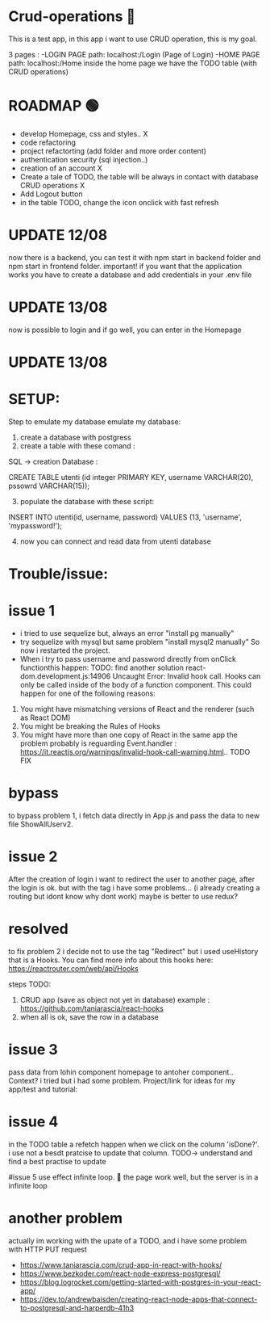 
# Crud-operations :large_orange_diamond:
This is a test app, in this app i want to use CRUD operation, this is my goal.

3 pages :
-LOGIN PAGE path: localhost:<port>/Login (Page of Login)
-HOME PAGE path: localhost:<port>/Home 
inside the home page we have the TODO table (with CRUD operations)

# ROADMAP :green_circle:

- develop Homepage, css and styles.. X
- code refactoring
- project refactorting (add folder and more order content)
- authentication security (sql injection..)
- creation of an account X
- Create a tale of TODO, the table will be always in contact with database CRUD operations X
- Add Logout button
- in the table TODO, change the icon onclick with fast refresh

# UPDATE 12/08

now there is a backend, you can test it with npm start in backend folder
and npm start in frontend folder.
important! if you want that the application works you have to create a database and add credentials in your .env file

# UPDATE 13/08

now is possible to login and if  go well, you can enter in the Homepage

	
# UPDATE 13/08



# SETUP:

Step to emulate my database emulate my database:

1. create a database with postgress
2. create a table with these comand :

SQL -> creation Database :

CREATE TABLE utenti (id  integer PRIMARY KEY, username VARCHAR(20), pssowrd VARCHAR(15));

3. populate the database with these script:

INSERT INTO utenti(id, username, password)
	VALUES (13, 'username', 'mypassword!');
  
4. now you can connect and read data from utenti database



# Trouble/issue:

# issue 1
- i tried to use sequelize but, always an error "install pg manually"
- try sequelize with mysql but same problem "install mysql2 manually"
So now i restarted the project.
- When i try to pass username and password directly from onClick functionthis happen: 
TODO: find another solution
react-dom.development.js:14906 Uncaught Error: Invalid hook call. Hooks can only be called inside of the body of a function component. This could happen for one of the following reasons:
1. You might have mismatching versions of React and the renderer (such as React DOM)
2. You might be breaking the Rules of Hooks
3. You might have more than one copy of React in the same app
the problem probably is reguarding Event.handler : https://it.reactjs.org/warnings/invalid-hook-call-warning.html.. TODO FIX
# bypass

to bypass problem 1, i fetch data directly in App.js and pass the data to new file ShowAllUserv2.	


# issue 2

After the creation of login i want to redirect the user to another page, after the login is ok.
but with the tag <Redirect to="/..."/> i have some problems... (i already creating a routing but idont know why dont work)
maybe is better to use redux?

# resolved

to fix problem 2 i decide not to use  the tag "Redirect" but i used useHistory that is a Hooks.
You can find more info about this hooks here: https://reactrouter.com/web/api/Hooks


steps TODO:

1. CRUD app (save as object not yet in database) example : https://github.com/taniarascia/react-hooks
2. when all is ok, save the row in a database

# issue 3
pass data from lohin component homepage to antoher component..
Context? i tried but i had some problem.
Project/link for ideas for my app/test and tutorial:

# issue 4
in the TODO table a refetch happen when we click on the column 'isDone?'.
i use not a besdt pratcise to update that column.
TODO-> understand and find a best practise to update 
	
#issue 5
use effect infinite loop. :ghost:
the page work well, but the server is in a infinite loop
# another problem

actually im working with the upate of a TODO, and i have some problem with HTTP PUT request

- https://www.taniarascia.com/crud-app-in-react-with-hooks/
- https://www.bezkoder.com/react-node-express-postgresql/
- https://blog.logrocket.com/getting-started-with-postgres-in-your-react-app/
- https://dev.to/andrewbaisden/creating-react-node-apps-that-connect-to-postgresql-and-harperdb-41h3
